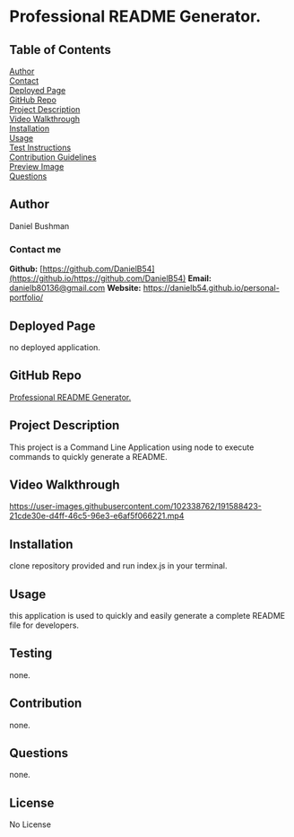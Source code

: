 # Professional README Generator.
  ## Table of Contents
  [Author](#author) <br>
  [Contact](#contact-me) <br>
  [Deployed Page](#deployed-page) <br>
  [GitHub Repo](#github-repo) <br>
  [Project Description](#project-description)<br>
  [Video Walkthrough](#video-walkthrough)<br>
  [Installation](#installation)<br>
  [Usage](#usage)<br>
  [Test Instructions](#testing)<br>
  [Contribution Guidelines](#contribution)<br>
  [Preview Image](#preview-image)<br>
  [Questions](#questions)<br>
  ## Author
  Daniel Bushman
  ### Contact me
  **Github:** [https://github.com/DanielB54](https://github.io/https://github.com/DanielB54)
  **Email:** danielb80136@gmail.com
  **Website:** https://danielb54.github.io/personal-portfolio/
  ## Deployed Page
  no deployed application.
  ## GitHub Repo
  [Professional README Generator.](https://github.io/https://github.com/DanielB54/https://github.com/DanielB54/professional-readme-generator)
  ## Project Description
  This project is a Command Line Application using node to execute commands to quickly generate a README.
  ## Video Walkthrough


https://user-images.githubusercontent.com/102338762/191588423-21cde30e-d4ff-46c5-96e3-e6af5f066221.mp4


  ## Installation
  clone repository provided and run index.js in your terminal.
  ## Usage
  this application is used to quickly and easily generate a complete README file for developers.
  ## Testing
  none.
  ## Contribution
  none.
  ## Questions
  none.
  ## License
  No License
